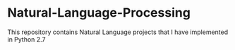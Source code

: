 # Natural-Language-Processing

This repository contains Natural Language projects that I have implemented in Python 2.7
